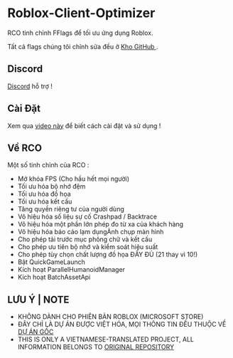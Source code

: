 
# Roblox-Client-Optimizer

RCO tinh chỉnh FFlags để tối ưu ứng dụng Roblox.

Tất cả flags chúng tôi chỉnh sửa đều ở [Kho GitHub ](https://github.com/L8X/Roblox-Client-Optimizer/blob/main/ClientAppSettings.json).

## Discord
[Discord](https://optifury.com/discord) hỗ trợ !
## Cài Đặt
Xem qua [video này](https://www.youtube.com/watch?v=aY7US2Zl47M) để biết cách cài đặt và sử dụng !
## Về RCO
Một số tinh chỉnh của RCO : 
- Mở khóa FPS (Cho hầu hết mọi người)
- Tối ưu hóa bộ nhớ đệm
- Tối ưu hóa đồ họa
- Tối ưu hóa kết cấu
- Tăng quyền riêng tư của người dùng
- Vô hiệu hóa số liệu sự cố Crashpad / Backtrace
- Vô hiệu hóa một phần lớn phép đo từ xa của khách hàng
- Vô hiệu hóa báo cáo lạm dụngẢnh chụp màn hình
- Cho phép tải trước mục phông chữ và kết cấu
- Cho phép ưu tiên bộ nhớ và kiểm soát hiệu suất
- Cho phép tùy chọn chất lượng đồ họa ĐẦY ĐỦ (21 thay vì 10!)
- Bật QuickGameLaunch
- Kích hoạt ParallelHumanoidManager
- Kích hoạt BatchAssetApi
## LƯU Ý | NOTE
- KHÔNG DÀNH CHO PHIÊN BẢN ROBLOX (MICROSOFT STORE)
- ĐÂY CHỈ LÀ DỰ ÁN ĐƯỢC VIỆT HÓA, MỌI THÔNG TIN ĐỀU THUỘC VỀ [DỰ ÁN GỐC](https://github.com/L8X/Roblox-Client-Optimizer)
- THIS IS ONLY A VIETNAMESE-TRANSLATED PROJECT, ALL INFORMATION BELONGS TO [ORIGINAL REPOSITORY](https://github.com/L8X/Roblox-Client-Optimizer)
  
